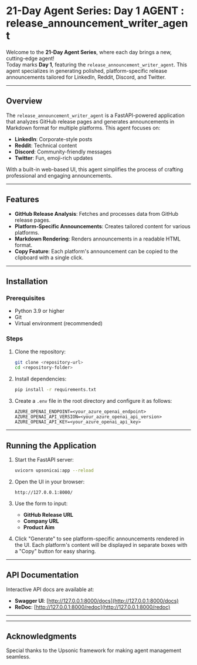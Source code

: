 # 21-Day Agent Series: Day 1 AGENT : release_announcement_writer_agent

Welcome to the **21-Day Agent Series**, where each day brings a new, cutting-edge agent!  
Today marks **Day 1**, featuring the `release_announcement_writer_agent`. This agent specializes in generating polished, platform-specific release announcements tailored for LinkedIn, Reddit, Discord, and Twitter.

---

## Overview

The `release_announcement_writer_agent` is a FastAPI-powered application that analyzes GitHub release pages and generates announcements in Markdown format for multiple platforms. This agent focuses on:

- **LinkedIn**: Corporate-style posts
- **Reddit**: Technical content
- **Discord**: Community-friendly messages
- **Twitter**: Fun, emoji-rich updates

With a built-in web-based UI, this agent simplifies the process of crafting professional and engaging announcements.

---

## Features

- **GitHub Release Analysis**: Fetches and processes data from GitHub release pages.
- **Platform-Specific Announcements**: Creates tailored content for various platforms.
- **Markdown Rendering**: Renders announcements in a readable HTML format.
- **Copy Feature**: Each platform's announcement can be copied to the clipboard with a single click.

---

## Installation

### Prerequisites
- Python 3.9 or higher
- Git
- Virtual environment (recommended)

### Steps
1. Clone the repository:
   ```bash
   git clone <repository-url>
   cd <repository-folder>
   ```

2. Install dependencies:
   ```bash
   pip install -r requirements.txt
   ```

3. Create a `.env` file in the root directory and configure it as follows:
   ```env
   AZURE_OPENAI_ENDPOINT=<your_azure_openai_endpoint>
   AZURE_OPENAI_API_VERSION=<your_azure_openai_api_version>
   AZURE_OPENAI_API_KEY=<your_azure_openai_api_key>
   ```

---

## Running the Application

1. Start the FastAPI server:
   ```bash
   uvicorn upsonicai:app --reload
   ```

2. Open the UI in your browser:
   ```
   http://127.0.0.1:8000/
   ```

3. Use the form to input:
   - **GitHub Release URL**
   - **Company URL**
   - **Product Aim**

4. Click "Generate" to see platform-specific announcements rendered in the UI. Each platform's content will be displayed in separate boxes with a "Copy" button for easy sharing.

---

## API Documentation

Interactive API docs are available at:
- **Swagger UI**: [http://127.0.0.1:8000/docs](http://127.0.0.1:8000/docs)
- **ReDoc**: [http://127.0.0.1:8000/redoc](http://127.0.0.1:8000/redoc)

---



---

## Acknowledgments

Special thanks to the Upsonic framework for making agent management seamless.
